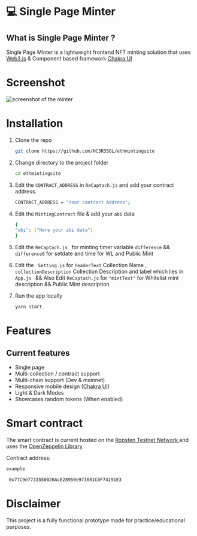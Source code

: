 # 💻 Single Page Minter

## **What is Single Page Minter ?**

Single Page Minter is a lightweight frontend NFT minting solution that uses [Web3.js](https://github.com/ChainSafe/web3.js) & Component based framework [Chakra UI](https://chakra-ui.com/)

# Screenshot

![screenshot of the minter](https://i.imgur.com/a8v8oaP.png)

# Installation

1. Clone the repo

   ```sh
   git clone https://github.com/HC3R3SOL/ethmintingsite
   ```

2. Change directory to the project folder

   ```sh
   cd ethmintingsite
   ```

3. Edit the `CONTRACT_ADDRESS` in `ReCaptach.js` and add your contract address.

   ```sh
   CONTRACT_ADDRESS = "Your contract Address";
   ```

4. Edit the `MintingContract` file & add your `abi` data

   ```sh
   {
   "abi": ["Here your abi data"]
   }
   ```

5. Edit the `ReCaptach.js ` for minting timer variable `difference` && `difference0` for setdate and time for WL and Public Mint

6. Edit the ` Setting.js` for `headerText` Collection Name , `collectionDescription` Collection Description and label which lies in `App.js ` && Also Edit `ReCaptach.js` for `"mintText"` for Whitelist mint description && Public Mint description

7. Run the app locally

   ```sh
   yarn start
   ```

# Features

## Current features

- Single page
- Multi-collection / contract support
- Multi-chain support (Dev & mainnet)
- Responsive mobile design ([Chakra UI](https://chakra-ui.com/))
- Light & Dark Modes
- Showcases random tokens (When enabled)

# Smart contract

The smart contract is current hosted on the [Ropsten Testnet Network
](https://ropsten.etherscan.io/address/0x77C9e7733550026AcE28950e973681C0F74191E3) and uses the [OpenZeppelin Library](https://docs.openzeppelin.com/contracts)

Contract address:

```sh
example

 0x77C9e7733550026AcE28950e973681C0F74191E3
```

# Disclaimer

This project is a fully functional prototype made for practice/educational purposes.
